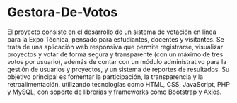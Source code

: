 # Gestora-De-Votos
El proyecto consiste en el desarrollo de un sistema de votación en línea para la Expo Técnica, pensado para estudiantes, docentes y visitantes. Se trata de una aplicación web responsiva que permite registrarse, visualizar proyectos y votar de forma segura y transparente (con un máximo de tres votos por usuario), además de contar con un módulo administrativo para la gestión de usuarios y proyectos, y un sistema de reportes de resultados. Su objetivo principal es fomentar la participación, la transparencia y la retroalimentación, utilizando tecnologías como HTML, CSS, JavaScript, PHP y MySQL, con soporte de librerías y frameworks como Bootstrap y Axios.


